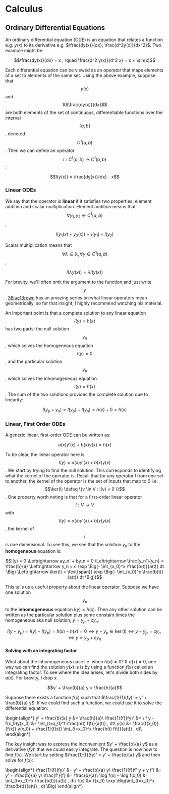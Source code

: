 # Calculus

## Ordinary Differential Equations

An ordinary differential equation (ODE) is an equation that relates a function e.g. $y(x)$
to its derivative e.g. $\frac{dy(x)}{dx}, \frac{d^2y(x)}{dx^2}$. Two example might be:

$$\frac{dy(x)}{dx} = x , \quad \frac{d^2 y(x)}{d^2 x} = x + \sin(x)$$

Each differential equation can be viewed as an operator that maps elements of a set
to elements of the same set. Using the above example, suppose that $$y(x)$$ and $$\frac{dy(x)}{dx}$$
are both elements of the set of continuous, differentiable functions over the interval
$$[a, b]$$, denoted $$C^1(a, b)$$. Then we can define an operator $$l: C^1(a, b)
\rightarrow C^1(a, b)$$:

$$l(y(x)) = \frac{dy(x)}{dx} - x$$

### Linear ODEs

We say that the operator is <b>linear</b> if it satisfies two properties: element addition
and scalar multiplication. Element addition means that $$\forall y_1, y_2 \in C^1(a, b)$$,

$$l(y_1(x) + y_2(x)) = l(y_1) + l(y_2)$$

Scalar multiplication means that $$\forall \lambda \in \mathbb{R}, \forall y \in C^1(a, b)$$,

$$ l(\lambda y(x)) = \lambda l(y(x)) $$

For brevity, we'll often omit the argument to the function and just write $$y$$.
<a href="https://www.youtube.com/watch?v=fNk_zzaMoSs&list=PLZHQObOWTQDPD3MizzM2xVFitgF8hE_ab">
  3Blue1Brown</a> has an amazing series on what linear operators mean geometrically, so for
that insight, I highly recommend watching his material.

An important point is that a complete solution
to any linear equation $$l(y) = h(x)$$ has two parts: the null solution $$y_n$$, which solves
the homogeneous equation $$l(y) = 0$$, and the particular solution $$y_p$$, which solves the
inhomogeneous equation $$l(y) = h(x)$$. The sum of the two solutions provides the complete
solution due to linearity:

$$l(y_p + y_n) = l(y_p) + l(y_n) = h(x) + 0 = h(x) $$

### Linear, First Order ODEs

A generic linear, first-order ODE can be written as:

$$ a(x) y'(x) + b(x) y(x) = h(x)$$

To be clear, the linear operator here is $$l(y) = a(x) y'(x) + b(x) y(x)$$. We start by trying
to find the null solution. This corresponds to identifying what the kernel of the operator is.
Recall that for any operator $l$ from one set to another, the kernel of the operator is the set
of inputs that map to 0 i.e. $$\ker(l) \defeq \{v \in V : l(v) = 0 \}$$. One property worth
noting is that for a first-order linear operator $$l: V \rightarrow V$$
with $$l(y) = a(x) y'(x) + b(x) y(x)$$, the kernel of $$l$$ is one dimensional. To see this, we
see that the solution $y_n$ to the <b>homogeneous</b> equation is:

$$l(y) = 0 \Leftrightarrow  ay_n' + by_n = 0 \Leftrightarrow \frac{y_n'}{y_n} = \frac{b}{a} \Leftrightarrow
y_n = c \exp \Big(- \int_{x_0}^x \frac{b(t)}{a(t)} dt \Big) \Leftrightarrow \ker(l) = \text{span}(
\exp \Big(- \int_{x_0}^x \frac{b(t)}{a(t)} dt \Big))$$

This tells us a useful property about the linear operator. Suppose we have one solution $$y_p$$ to
the <b>inhomogeneous</b> equation $l(y) = h(x)$. Then any other solution can be written as
the particular solution plus some constant times the homogeneous aka null solution, $y = y_p + c y_n$.

$$l(y - y_p) = l(y) - l(y_p) = h(x) - h(x) = 0 \Leftrightarrow y - y_p \in \ker(l) \Leftrightarrow
y - y_p = c y_n \Leftrightarrow y = y_p + c y_n$$

#### Solving with an integrating factor

What about the inhomogeneous case i.e. when $h(x) \neq 0$? If $a(x) \neq 0$, one way
we can find the solution $y(x)$ is is by using a function $f(x)$ called an integrating
factor. To see where the idea arises, let's divide both sides by $a(x)$. For brevity, I
drop $x$.

$$y' + \frac{b}{a} y = \frac{h}{a}$$

Suppose there exists a function $f(x)$ such that $\frac{1}{f}(fy)' = y' + \frac{b}{a} y$.
If we could find such a function, we could use it to solve the differential
equation:

\begin{align*}
y' + \frac{b}{a} y &= \frac{h}{a}\\
\frac{1}{f}(fy)' &= \\
f y - f(x_0)y(x_0) &= \int_{t=x_0}^t \frac{h(t) f(t)}{a(t)} \, dt\\
y(x)  &= \frac{f(x_0)}{f(x)} y(x_0) + \frac{1}{f(x)} \int_{t=x_0}^x \frac{h(t) f(t)}{a(t)} \, dt\\
\end{align*}

The key insight was to express the inconvenient $y' + \frac{b}{a} y$ as a
derivative $(fy)'$ that we could easily integrate. The question is now how to find $f(x)$.
We start by setting $\frac{1}{f}(fy)' = y' + \frac{b}{a} y$ and then solve for $f(x)$:

\begin{align*}
\frac{1}{f}(fy)' &= y' + \frac{b}{a} y\\
\frac{1}{f}(f' y + y f') &= y' + \frac{b}{a} y\\
\frac{f'}{f} &= \frac{b}{a}\\
\log f(x) - \log f(x_0) &= \int_{t=x_0}^x \frac{b(t)}{a(t)} \, dt\\
f(x) &= f(x_0) \exp \Big(\int_{t=x_0}^x \frac{b(t)}{a(t)} \, dt \Big)
\end{align*}
